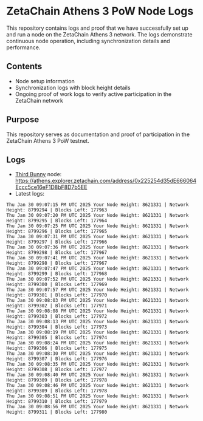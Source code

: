 # ZetaChain Athens 3 PoW Node Logs
This repository contains logs and proof that we have successfully set up and run a node on the ZetaChain Athens 3 network. The logs demonstrate continuous node operation, including synchronization details and performance.

## Contents
- Node setup information
- Synchronization logs with block height details
- Ongoing proof of work logs to verify active participation in the ZetaChain network

## Purpose
This repository serves as documentation and proof of participation in the ZetaChain Athens 3 PoW testnet.

## Logs

- [Third Bunny](https://thirdbunny.xyz/) node: https://athens.explorer.zetachain.com/address/0x225254d35dE666064Eccc5ce16eF1D8bF8D7b5EE
- Latest logs:
```
Thu Jan 30 09:07:15 PM UTC 2025 Your Node Height: 8621331 | Network Height: 8799294 | Blocks Left: 177963
Thu Jan 30 09:07:20 PM UTC 2025 Your Node Height: 8621331 | Network Height: 8799295 | Blocks Left: 177964
Thu Jan 30 09:07:25 PM UTC 2025 Your Node Height: 8621331 | Network Height: 8799296 | Blocks Left: 177965
Thu Jan 30 09:07:31 PM UTC 2025 Your Node Height: 8621331 | Network Height: 8799297 | Blocks Left: 177966
Thu Jan 30 09:07:36 PM UTC 2025 Your Node Height: 8621331 | Network Height: 8799298 | Blocks Left: 177967
Thu Jan 30 09:07:41 PM UTC 2025 Your Node Height: 8621331 | Network Height: 8799298 | Blocks Left: 177967
Thu Jan 30 09:07:47 PM UTC 2025 Your Node Height: 8621331 | Network Height: 8799299 | Blocks Left: 177968
Thu Jan 30 09:07:52 PM UTC 2025 Your Node Height: 8621331 | Network Height: 8799300 | Blocks Left: 177969
Thu Jan 30 09:07:57 PM UTC 2025 Your Node Height: 8621331 | Network Height: 8799301 | Blocks Left: 177970
Thu Jan 30 09:08:03 PM UTC 2025 Your Node Height: 8621331 | Network Height: 8799302 | Blocks Left: 177971
Thu Jan 30 09:08:08 PM UTC 2025 Your Node Height: 8621331 | Network Height: 8799303 | Blocks Left: 177972
Thu Jan 30 09:08:13 PM UTC 2025 Your Node Height: 8621331 | Network Height: 8799304 | Blocks Left: 177973
Thu Jan 30 09:08:19 PM UTC 2025 Your Node Height: 8621331 | Network Height: 8799305 | Blocks Left: 177974
Thu Jan 30 09:08:24 PM UTC 2025 Your Node Height: 8621331 | Network Height: 8799306 | Blocks Left: 177975
Thu Jan 30 09:08:30 PM UTC 2025 Your Node Height: 8621331 | Network Height: 8799307 | Blocks Left: 177976
Thu Jan 30 09:08:35 PM UTC 2025 Your Node Height: 8621331 | Network Height: 8799308 | Blocks Left: 177977
Thu Jan 30 09:08:40 PM UTC 2025 Your Node Height: 8621331 | Network Height: 8799309 | Blocks Left: 177978
Thu Jan 30 09:08:46 PM UTC 2025 Your Node Height: 8621331 | Network Height: 8799309 | Blocks Left: 177978
Thu Jan 30 09:08:51 PM UTC 2025 Your Node Height: 8621331 | Network Height: 8799310 | Blocks Left: 177979
Thu Jan 30 09:08:56 PM UTC 2025 Your Node Height: 8621331 | Network Height: 8799311 | Blocks Left: 177980
```
